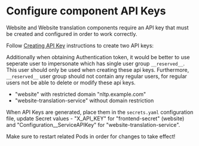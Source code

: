 # Configure component API Keys

Website and Website translation components require an API key that must be created and configured in order to work correctly.

Follow [Creating API Key](create-api-key.md) instructions to create two API keys:

Additionally when obtaining Authentication token, it would be better to use seperate user to impersonate which has single user group `__reserved__`. 
This user should only be used when creating these api keys. Furthermore, `__reserved__` user group should not contain any regular users, for regular users not be able to delete or modify these api keys.

* "website" with restricted domain "nltp.example.com"
* "website-translation-service" without domain restriction

When API Keys are generated, place them in the `secrets.yaml` configuration file, update Secret values - "X_API_KEY" for "frontend-secret" (website) and "Configuration__ServiceAPIKey" for "website-translation-service".

Make sure to restart related Pods in order for changes to take effect!
